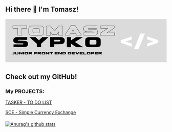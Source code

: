 ## Hi there 👋 I'm Tomasz!

![enter image description here](https://raw.githubusercontent.com/TSypko/TSypko/master/banner_small.png)

## Check out my GitHub!
### My PROJECTS:

[TASKER - TO DO LIST](https://github.com/TSypko/TASKER-To-Do-List-React)

[SCE - Simple Currency Exchange](https://github.com/TSypko/Currency-Exchange-React)


####
[![Anurag's github stats](https://github-readme-stats.vercel.app/api?username=TSypko&show_icons=true&theme=great-gatsby)](https://github.com/anuraghazra/github-readme-stats)
<!--stackedit_data:
eyJoaXN0b3J5IjpbMTA0MjQ0NTk4OSwtMTI4OTAzNjU0NiwzMz
MwMDQ2MzNdfQ==
-->